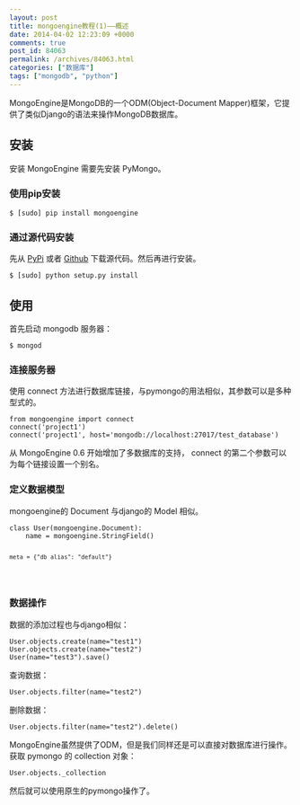 ```yaml
---
layout: post
title: mongoengine教程(1)——概述
date: 2014-04-02 12:23:09 +0000
comments: true
post_id: 84063
permalink: /archives/84063.html
categories: ["数据库"]
tags: ["mongodb", "python"]
---
```


<p>MongoEngine是MongoDB的一个ODM(Object-Document Mapper)框架，它提供了类似Django的语法来操作MongoDB数据库。</p>
<h2>安装</h2>
<p>安装 MongoEngine 需要先安装 PyMongo。  </p>
<h3>使用pip安装</h3>
<pre><code>$ [sudo] pip install mongoengine
</code></pre>
<h3>通过源代码安装</h3>
<p>先从 <a href="http://pypi.python.org/pypi/mongoengine/">PyPi</a> 或者 <a href="http://github.com/MongoEngine/mongoengine">Github</a> 下载源代码。然后再进行安装。</p>
<pre><code>$ [sudo] python setup.py install
</code></pre>
<h2>使用</h2>
<p>首先启动 mongodb 服务器：</p>
<pre><code>$ mongod
</code></pre>
<h3>连接服务器</h3>
<p>使用 connect 方法进行数据库链接，与pymongo的用法相似，其参数可以是多种型式的。</p>
<pre><code>from mongoengine import connect
connect('project1')
connect('project1', host='mongodb://localhost:27017/test_database')
</code></pre>
<p>从 MongoEngine 0.6 开始增加了多数据库的支持， connect 的第二个参数可以为每个链接设置一个别名。</p>
<h3>定义数据模型</h3>
<p>mongoengine的 Document 与django的 Model 相似。</p>
<pre><code>class User(mongoengine.Document):
    name = mongoengine.StringField()

    meta = {"db_alias": "default"}
</code></pre>
<h3>数据操作</h3>
<p>数据的添加过程也与django相似：</p>
<pre><code>User.objects.create(name="test1")
User.objects.create(name="test2")
User(name="test3").save()
</code></pre>
<p>查询数据：</p>
<pre><code>User.objects.filter(name="test2")
</code></pre>
<p>删除数据：</p>
<pre><code>User.objects.filter(name="test2").delete()
</code></pre>
<p>MongoEngine虽然提供了ODM，但是我们同样还是可以直接对数据库进行操作。<br>
获取 pymongo 的 collection 对象：</p>
<pre><code>User.objects._collection
</code></pre>
<p>然后就可以使用原生的pymongo操作了。</p>
